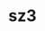 ---
title: "sz3"
layout: cache
categories: [package, develop-2023-10-01]
meta: {"versions": ["3.1.7"], "compilers": ["cce@=15.0.1", "gcc@=11.1.0", "oneapi@=2023.2.0"], "oss": ["rhel8", "ubuntu20.04"], "platforms": ["linux"], "targets": ["x86_64", "x86_64_v3", "zen4"], "stacks": ["e4s", "e4s-cray-rhel", "e4s-oneapi", "root"], "num_specs": 5, "num_specs_by_stack": {"root": 5, "e4s-cray-rhel": 2, "e4s-oneapi": 1, "e4s": 2}}
spec_details: [{"hash": "gmmmw2jxftv3un6ulgp32ibqadkkbyri", "compiler": "cce@=15.0.1", "versions": ["3.1.7"], "os": "rhel8", "platform": "linux", "target": "zen4", "variants": ["build_system=cmake", "build_type=Release", "generator=make", "~hdf5", "~ipo", "+mdz"], "stacks": ["root", "e4s-cray-rhel"], "size": "-", "tarball": "https://binaries.spack.io/develop-2023-10-01/build_cache/linux-rhel8-zen4/cce-15.0.1/sz3-3.1.7/linux-rhel8-zen4-cce-15.0.1-sz3-3.1.7-gmmmw2jxftv3un6ulgp32ibqadkkbyri.spack"}, {"hash": "eg6qwfcjk6z423cqparhnzq3gl5wbhiq", "compiler": "cce@=15.0.1", "versions": ["3.1.7"], "os": "rhel8", "platform": "linux", "target": "zen4", "variants": ["build_system=cmake", "build_type=Release", "generator=make", "~hdf5", "~ipo", "+mdz"], "stacks": ["root", "e4s-cray-rhel"], "size": "-", "tarball": "https://binaries.spack.io/develop-2023-10-01/build_cache/linux-rhel8-zen4/cce-15.0.1/sz3-3.1.7/linux-rhel8-zen4-cce-15.0.1-sz3-3.1.7-eg6qwfcjk6z423cqparhnzq3gl5wbhiq.spack"}, {"hash": "ma5hcphxetxp6bwrpmn2aeiclysgq2zl", "compiler": "oneapi@=2023.2.0", "versions": ["3.1.7"], "os": "ubuntu20.04", "platform": "linux", "target": "x86_64", "variants": ["build_system=cmake", "build_type=Release", "generator=make", "~hdf5", "~ipo", "+mdz"], "stacks": ["root", "e4s-oneapi"], "size": "-", "tarball": "https://binaries.spack.io/develop-2023-10-01/build_cache/linux-ubuntu20.04-x86_64/oneapi-2023.2.0/sz3-3.1.7/linux-ubuntu20.04-x86_64-oneapi-2023.2.0-sz3-3.1.7-ma5hcphxetxp6bwrpmn2aeiclysgq2zl.spack"}, {"hash": "3nrqwaorjuenszgxr3mtuf67ohgzcfyg", "compiler": "gcc@=11.1.0", "versions": ["3.1.7"], "os": "ubuntu20.04", "platform": "linux", "target": "x86_64_v3", "variants": ["build_system=cmake", "build_type=Release", "generator=make", "~hdf5", "~ipo", "+mdz"], "stacks": ["root", "e4s"], "size": "-", "tarball": "https://binaries.spack.io/develop-2023-10-01/build_cache/linux-ubuntu20.04-x86_64_v3/gcc-11.1.0/sz3-3.1.7/linux-ubuntu20.04-x86_64_v3-gcc-11.1.0-sz3-3.1.7-3nrqwaorjuenszgxr3mtuf67ohgzcfyg.spack"}, {"hash": "yuwp73djd57fiokpjokbwxmox4q5gpeg", "compiler": "gcc@=11.1.0", "versions": ["3.1.7"], "os": "ubuntu20.04", "platform": "linux", "target": "x86_64_v3", "variants": ["build_system=cmake", "build_type=Release", "generator=make", "~hdf5", "~ipo", "+mdz"], "stacks": ["root", "e4s"], "size": "-", "tarball": "https://binaries.spack.io/develop-2023-10-01/build_cache/linux-ubuntu20.04-x86_64_v3/gcc-11.1.0/sz3-3.1.7/linux-ubuntu20.04-x86_64_v3-gcc-11.1.0-sz3-3.1.7-yuwp73djd57fiokpjokbwxmox4q5gpeg.spack"}]
---